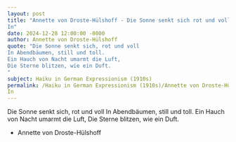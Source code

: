 ```yaml
---
layout: post
title: "Annette von Droste-Hülshoff - Die Sonne senkt sich rot und voll
In"
date: 2024-12-28 12:00:00 -0000
author: Annette von Droste-Hülshoff
quote: "Die Sonne senkt sich, rot und voll
In Abendbäumen, still und toll.
Ein Hauch von Nacht umarmt die Luft,
Die Sterne blitzen, wie ein Duft.
"
subject: Haiku in German Expressionism (1910s)
permalink: /Haiku in German Expressionism (1910s)/Annette von Droste-Hülshoff/Annette von Droste-Hülshoff - Die Sonne senkt sich rot und voll
In
---
```


Die Sonne senkt sich, rot und voll
In Abendbäumen, still und toll.
Ein Hauch von Nacht umarmt die Luft,
Die Sterne blitzen, wie ein Duft.


- Annette von Droste-Hülshoff
